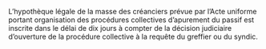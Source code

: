 L’hypothèque légale de la masse des créanciers prévue par l’Acte uniforme portant
organisation des procédures collectives d’apurement du passif est inscrite dans le délai de dix
jours à compter de la décision judiciaire d’ouverture de la procédure collective à la requête du
greffier ou du syndic.